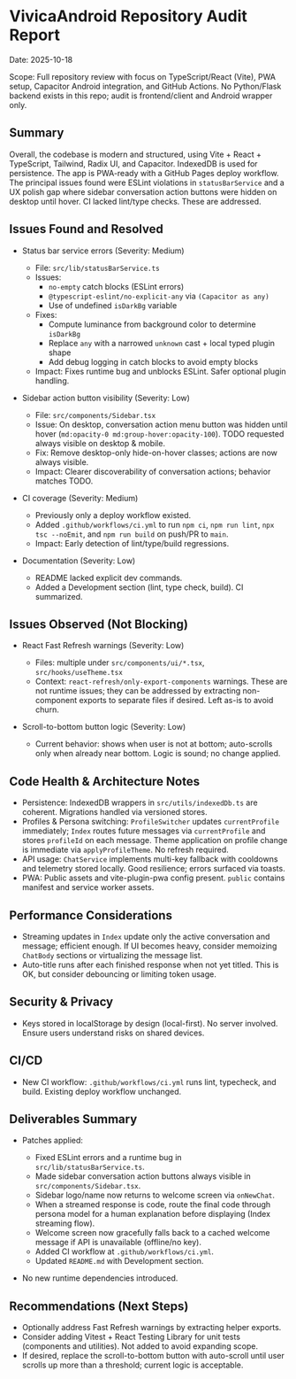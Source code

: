 # VivicaAndroid Repository Audit Report

Date: 2025-10-18

Scope: Full repository review with focus on TypeScript/React (Vite), PWA setup, Capacitor Android integration, and GitHub Actions. No Python/Flask backend exists in this repo; audit is frontend/client and Android wrapper only.

## Summary

Overall, the codebase is modern and structured, using Vite + React + TypeScript, Tailwind, Radix UI, and Capacitor. IndexedDB is used for persistence. The app is PWA-ready with a GitHub Pages deploy workflow. The principal issues found were ESLint violations in `statusBarService` and a UX polish gap where sidebar conversation action buttons were hidden on desktop until hover. CI lacked lint/type checks. These are addressed.

## Issues Found and Resolved

- Status bar service errors (Severity: Medium)
  - File: `src/lib/statusBarService.ts`
  - Issues:
    - `no-empty` catch blocks (ESLint errors)
    - `@typescript-eslint/no-explicit-any` via `(Capacitor as any)`
    - Use of undefined `isDarkBg` variable
  - Fixes:
    - Compute luminance from background color to determine `isDarkBg`
    - Replace `any` with a narrowed `unknown` cast + local typed plugin shape
    - Add debug logging in catch blocks to avoid empty blocks
  - Impact: Fixes runtime bug and unblocks ESLint. Safer optional plugin handling.

- Sidebar action button visibility (Severity: Low)
  - File: `src/components/Sidebar.tsx`
  - Issue: On desktop, conversation action menu button was hidden until hover (`md:opacity-0 md:group-hover:opacity-100`). TODO requested always visible on desktop & mobile.
  - Fix: Remove desktop-only hide-on-hover classes; actions are now always visible.
  - Impact: Clearer discoverability of conversation actions; behavior matches TODO.

- CI coverage (Severity: Medium)
  - Previously only a deploy workflow existed.
  - Added `.github/workflows/ci.yml` to run `npm ci`, `npm run lint`, `npx tsc --noEmit`, and `npm run build` on push/PR to `main`.
  - Impact: Early detection of lint/type/build regressions.

- Documentation (Severity: Low)
  - README lacked explicit dev commands.
  - Added a Development section (lint, type check, build). CI summarized.

## Issues Observed (Not Blocking)

- React Fast Refresh warnings (Severity: Low)
  - Files: multiple under `src/components/ui/*.tsx`, `src/hooks/useTheme.tsx`
  - Context: `react-refresh/only-export-components` warnings. These are not runtime issues; they can be addressed by extracting non-component exports to separate files if desired. Left as-is to avoid churn.

- Scroll-to-bottom button logic (Severity: Low)
  - Current behavior: shows when user is not at bottom; auto-scrolls only when already near bottom. Logic is sound; no change applied.

## Code Health & Architecture Notes

- Persistence: IndexedDB wrappers in `src/utils/indexedDb.ts` are coherent. Migrations handled via versioned stores.
- Profiles & Persona switching: `ProfileSwitcher` updates `currentProfile` immediately; `Index` routes future messages via `currentProfile` and stores `profileId` on each message. Theme application on profile change is immediate via `applyProfileTheme`. No refresh required.
- API usage: `ChatService` implements multi-key fallback with cooldowns and telemetry stored locally. Good resilience; errors surfaced via toasts.
- PWA: Public assets and vite-plugin-pwa config present. `public` contains manifest and service worker assets.

## Performance Considerations

- Streaming updates in `Index` update only the active conversation and message; efficient enough. If UI becomes heavy, consider memoizing `ChatBody` sections or virtualizing the message list.
- Auto-title runs after each finished response when not yet titled. This is OK, but consider debouncing or limiting token usage.

## Security & Privacy

- Keys stored in localStorage by design (local-first). No server involved. Ensure users understand risks on shared devices.

## CI/CD

- New CI workflow: `.github/workflows/ci.yml` runs lint, typecheck, and build. Existing deploy workflow unchanged.

## Deliverables Summary

- Patches applied:
  - Fixed ESLint errors and a runtime bug in `src/lib/statusBarService.ts`.
  - Made sidebar conversation action buttons always visible in `src/components/Sidebar.tsx`.
  - Sidebar logo/name now returns to welcome screen via `onNewChat`.
  - When a streamed response is code, route the final code through persona model for a human explanation before displaying (Index streaming flow).
  - Welcome screen now gracefully falls back to a cached welcome message if API is unavailable (offline/no key).
  - Added CI workflow at `.github/workflows/ci.yml`.
  - Updated `README.md` with Development section.

- No new runtime dependencies introduced.

## Recommendations (Next Steps)

- Optionally address Fast Refresh warnings by extracting helper exports.
- Consider adding Vitest + React Testing Library for unit tests (components and utilities). Not added to avoid expanding scope.
- If desired, replace the scroll-to-bottom button with auto-scroll until user scrolls up more than a threshold; current logic is acceptable.
